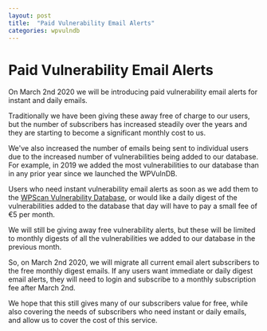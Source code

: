 ```yaml
---
layout: post
title:  "Paid Vulnerability Email Alerts"
categories: wpvulndb
---
```


# Paid Vulnerability Email Alerts

On March 2nd 2020 we will be introducing paid vulnerability email alerts for instant and daily emails.

Traditionally we have been giving these away free of charge to our users, but the number of subscribers has increased steadily over the years and they are starting to become a significant monthly cost to us.

We've also increased the number of emails being sent to individual users due to the increased number of vulnerabilities being added to our database. For example, in 2019 we added the most vulnerabilities to our database than in any prior year since we launched the WPVulnDB.

Users who need instant vulnerability email alerts as soon as we add them to the [WPScan Vulnerability Database](https://wpvulndb.com/), or would like a daily digest of the vulnerabilities added to the database that day will have to pay a small fee of €5 per month.

We will still be giving away free vulnerability alerts, but these will be limited to monthly digests of all the vulnerabilities we added to our database in the previous month.

So, on March 2nd 2020, we will migrate all current email alert subscribers to the free monthly digest emails. If any users want immediate or daily digest email alerts, they will need to login and subscribe to a monthly subscription fee after March 2nd.

We hope that this still gives many of our subscribers value for free, while also covering the needs of subscribers who need instant or daily emails, and allow us to cover the cost of this service.
